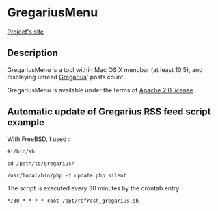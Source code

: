 GregariusMenu
=============

[Project's site](http://goddess-gate.com/projects/en/osx/gregariusmenu)

Description
-----------

GregariusMenu is a tool within Mac OS X menubar (at least 10.5), and displaying unread [Gregarius](http://sourceforge.net/projects/gregarius/)' posts count.

GregariusMenu is available under the terms of [Apache 2.0 license](http://www.apache.org/licenses/LICENSE-2.0.txt).

Automatic update of Gregarius RSS feed script example
-----------------------------------------------------

With FreeBSD, I used :

`#!/bin/sh`

`cd /path/to/gregarius/`

`/usr/local/bin/php -f update.php silent`

The script is executed every 30 minutes by the crontab entry

`*/30 * * * * root /opt/refresh_gregarius.sh`
